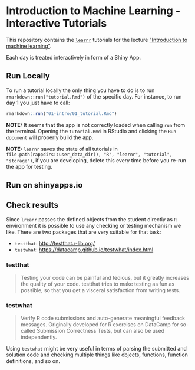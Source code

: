 # Introduction to Machine Learning - Interactive Tutorials

This repository contains the [`learnr`](https://rstudio.github.io/learnr/index.html) tutorials for the lecture ["Introduction to machine learning"](https://github.com/compstat-lmu/lecture_i2ml).

Each day is treated interactively in form of a Shiny App.

## Run Locally

To run a tutorial locally the only thing you have to do is to run `rmarkdown::run("tutorial.Rmd")` of the specific day. For instance, to run day 1 you just have to call:
```r
rmarkdown::run("01-intro/01_tutorial.Rmd")
```

**NOTE:** It seems that the app is not correctly loaded when calling `run` from the terminal. Opening the `tutorial.Rmd` in RStudio and clicking the `Run document` will properly build the app.

**NOTE:** `learnr` saves the state of all tutorials in `file.path(rappdirs::user_data_dir(), "R", "learnr", "tutorial", "storage")`, if you are developing, delete this every time before you re-run the app for testing. 


## Run on shinyapps.io

## Check results

Since `lreanr` passes the defined objects from the student directly as `R` environment it is possible to use any checking or testing mechanism we like. There are two packages that are very suitable for that task:

-   `testthat`: http://testthat.r-lib.org/
-   `testwhat`: https://datacamp.github.io/testwhat/index.html

### testthat

> Testing your code can be painful and tedious, but it greatly increases the quality of your code. testthat tries to make testing as fun as possible, so that you get a visceral satisfaction from writing tests.

### testwhat

> Verify R code submissions and auto-generate meaningful feedback messages. Originally developed for R exercises on DataCamp for so-called Submission Correctness Tests, but can also be used independently.

Using `testwhat` might be very useful in terms of parsing the submitted and solution code and checking multiple things like objects, functions, function definitions, and so on.
